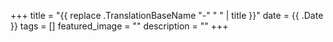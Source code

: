 +++ title =  "{{ replace .TranslationBaseName "-" " " | title }}"
date = {{ .Date }} tags = []
featured_image = ""
description = ""
+++
